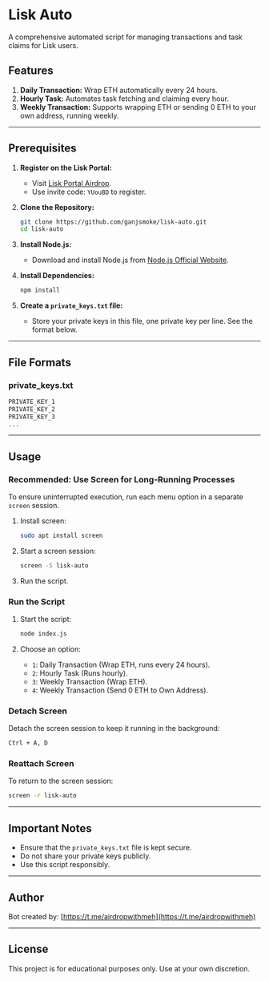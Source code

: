 
# Lisk Auto

A comprehensive automated script for managing transactions and task claims for Lisk users.

## Features

1. **Daily Transaction:** Wrap ETH automatically every 24 hours.
2. **Hourly Task:** Automates task fetching and claiming every hour.
3. **Weekly Transaction:** Supports wrapping ETH or sending 0 ETH to your own address, running weekly.

---

## Prerequisites

1. **Register on the Lisk Portal:**
   - Visit [Lisk Portal Airdrop](https://portal.lisk.com/airdrop).
   - Use invite code: `YUouBD` to register.

2. **Clone the Repository:**
   ```bash
   git clone https://github.com/ganjsmoke/lisk-auto.git
   cd lisk-auto
   ```

3. **Install Node.js:**
   - Download and install Node.js from [Node.js Official Website](https://nodejs.org).

4. **Install Dependencies:**
   ```bash
   npm install
   ```

5. **Create a `private_keys.txt` file:**
   - Store your private keys in this file, one private key per line. See the format below.

---

## File Formats

### private_keys.txt
```txt
PRIVATE_KEY_1
PRIVATE_KEY_2
PRIVATE_KEY_3
...
```

---

## Usage

### Recommended: Use Screen for Long-Running Processes
To ensure uninterrupted execution, run each menu option in a separate `screen` session.

1. Install screen:
   ```bash
   sudo apt install screen
   ```
2. Start a screen session:
   ```bash
   screen -S lisk-auto
   ```
3. Run the script.

### Run the Script
1. Start the script:
   ```bash
   node index.js
   ```

2. Choose an option:
   - `1`: Daily Transaction (Wrap ETH, runs every 24 hours).
   - `2`: Hourly Task (Runs hourly).
   - `3`: Weekly Transaction (Wrap ETH).
   - `4`: Weekly Transaction (Send 0 ETH to Own Address).

### Detach Screen
Detach the screen session to keep it running in the background:
```bash
Ctrl + A, D
```

### Reattach Screen
To return to the screen session:
```bash
screen -r lisk-auto
```

---

## Important Notes

- Ensure that the `private_keys.txt` file is kept secure.
- Do not share your private keys publicly.
- Use this script responsibly.

---

## Author

Bot created by: [https://t.me/airdropwithmeh](https://t.me/airdropwithmeh)

---

## License
This project is for educational purposes only. Use at your own discretion.
